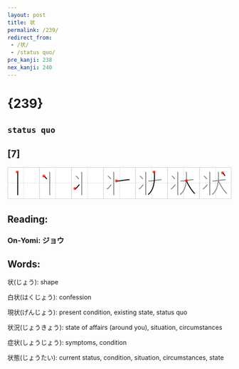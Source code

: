 ```yaml
---
layout: post
title: 状
permalink: /239/
redirect_from:
 - /状/
 - /status quo/
pre_kanji: 238
nex_kanji: 240
---
```


# {239}

## `status quo`

## [7]

<div class="stroke"><img src="../images/E78AB6.png" /></div>

## Reading:

### On-Yomi: ジョウ

## Words:

状(じょう): shape

白状(はくじょう): confession

現状(げんじょう): present condition, existing state, status quo

状況(じょうきょう): state of affairs (around you), situation, circumstances

症状(しょうじょう): symptoms, condition

状態(じょうたい): current status, condition, situation, circumstances, state
